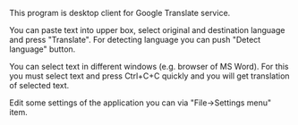This program is desktop client for Google Translate service.

You can paste text into upper box, select original and destination language and press "Translate". For detecting language you can push "Detect language" button.

You can select text in different windows (e.g. browser of MS Word). For this you must select text and press Ctrl+C+C quickly and you will get translation of selected text.

Edit some settings of the application you can via "File->Settings menu" item.